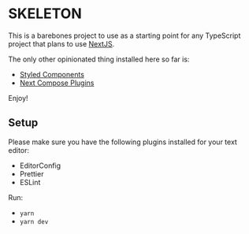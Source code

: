 # SKELETON

This is a barebones project to use as a starting point for any TypeScript project that plans to use [NextJS](https://nextjs.org).

The only other opinionated thing installed here so far is:
- [Styled Components](https://styled-components.com/)
- [Next Compose Plugins](https://github.com/cyrilwanner/next-compose-plugins)

Enjoy!

## Setup

Please make sure you have the following plugins installed for your text editor:

- EditorConfig
- Prettier
- ESLint

Run:

- `yarn`
- `yarn dev`
